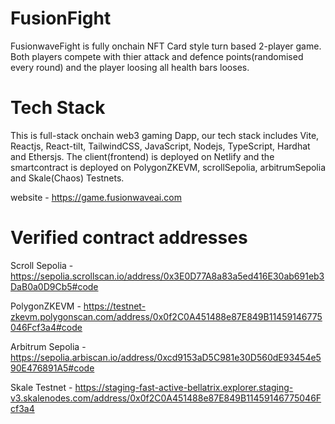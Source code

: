 # FusionFight

FusionwaveFight is fully onchain NFT Card style turn based 2-player game. Both players compete with thier attack and defence points(randomised every round) and the player loosing all health bars looses.

# Tech Stack

This is full-stack onchain web3 gaming Dapp, our tech stack includes Vite, Reactjs, React-tilt, TailwindCSS, JavaScript, Nodejs, TypeScript, Hardhat and Ethersjs. The client(frontend) is deployed on Netlify and the smartcontract is deployed on
PolygonZKEVM,
scrollSepolia,
arbitrumSepolia and
Skale(Chaos) Testnets.

website - https://game.fusionwaveai.com

# Verified contract addresses

Scroll Sepolia - https://sepolia.scrollscan.io/address/0x3E0D77A8a83a5ed416E30ab691eb3DaB0a0D9Cb5#code

PolygonZKEVM - https://testnet-zkevm.polygonscan.com/address/0x0f2C0A451488e87E849B11459146775046Fcf3a4#code

Arbitrum Sepolia - https://sepolia.arbiscan.io/address/0xcd9153aD5C981e30D560dE93454e590E476891A5#code

Skale Testnet - https://staging-fast-active-bellatrix.explorer.staging-v3.skalenodes.com/address/0x0f2C0A451488e87E849B11459146775046Fcf3a4